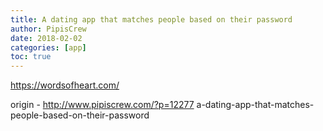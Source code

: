 ```yaml
---
title: A dating app that matches people based on their password
author: PipisCrew
date: 2018-02-02
categories: [app]
toc: true
---
```


https://wordsofheart.com/

origin - http://www.pipiscrew.com/?p=12277 a-dating-app-that-matches-people-based-on-their-password